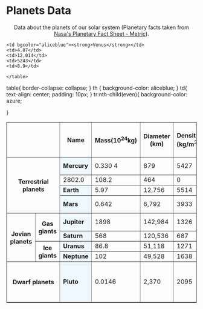 <!DOCTYPE html>
<html>
    <head>
        <title>
            solar system
        </title>
        <link rel="stylesheet" href="styles.css">
    </head>
    <body>
        <h1>Planets Data</h1>
        <p align="center">Data about the planets of our solar system (Planetary facts taken from <a href="http://nssdc.gsfc.nasa.gov/planetary/factsheet/">Nasa's Planetary Fact Sheet - Metric</a>).</p>
    </body>
    <table style="width:100%" border ="1">
        <tr>
            <th colspan="2">
            </th>
            <th >Name</th>
            <th>Mass(10<sup>24</sup>kg)</th>
            <th>Diameter (km)</th>
            <th>Density (kg/m<sup>3</sup>)</th>
            <th>Gravity (m/s<sup>2</sup>)</th>
            <th>Length of day (hours)</th>
            <th>Distance from Sun (10<sup>6</sup>km)</th>
            <th>Mean temperature (°C)</th>
            <th>Number of moons</th>
            <th>Notes
            </th>
        </tr>
        <tr>
            <th rowspan="4" colspan="2">Terrestrial planets</th>
            <td bgcolor="aliceblue"><strong>Mercury</strong></td>
            <td>0.330 4</td>
            <td>879</td>
            <td>5427</td>
            <td>3.7</td>
            <td>4222.6</td>
            <td>57.9</td>
            <td>167</td>
            <td>0</td>
            <td>Closest to the Sun</td>
        </tr>
<tr>
   
    <td bgcolor="aliceblue"><strong>Venus</strong></td>
    <td>4.87</td>
    <td>12,014</td>
    <td>5243</td>
    <td>8.9</td>
<td>2802.0</td>
<td>108.2</td>
<td>464</td>
<td>0</td>
</tr>
<tr>
    <td bgcolor="aliceblue"><strong>Earth</strong></td>
    <td>5.97</td>
    <td>12,756</td>
    <td>5514</td>
    <td>9.8</td>
    <td>24.0</td>
    <td>149.6</td>
    <td>15</td>
    <td>1</td>
    <td>Our world</td>
</tr>
<tr>
    <td bgcolor="aliceblue"><strong>Mars</strong></td>
    <td>0.642 </td>
    <td>6,792</td>
    <td>3933</td>
    <td>3.7</td>
    <td>24.7</td>
    <td>227.9</td>
    <td>-65</td>
    <td>2</td>
    <td>The red planet</td>
</tr>
<tr>
<th rowspan="4" >Jovian planets</th>
<th rowspan="2">Gas giants</th>
<td bgcolor="aliceblue"><strong>Jupiter</strong> </td>
<td>1898 </td>
<td>142,984</td>
<td>1326 </td>
<td> 23.1</td>
<td>9.9</td>
<td>778.6</td>
<td>-110 </td>
<td>67</td>
<td>The largest planet</td>
</tr>
<tr>
    <td bgcolor="aliceblue"><strong>Saturn</strong></td>
    <td>568</td>
    <td>120,536</td>
    <td>687</td>
    <td>9.0 </td>
    <td> 10.7</td>
    <td>1433.5</td>
    <td>-140</td>
    <td>62</td>
</tr>
<th rowspan="2">Ice giants</th>
<td bgcolor="aliceblue"><strong>Uranus</strong></td>
<td>86.8</td>
<td>51,118</td>
<td>1271</td>
<td>8.7</td>
<td>17.2</td>
<td> 2872.5</td>
<td>-195</td>
<td>27</td>
<tr>
    <td bgcolor="aliceblue"><strong>Neptune</strong></td>
    <td>102</td>
    <td>49,528</td>
    <td> 1638</td>
    <td>11.0</td>
    <td>16.1</td>
    <td>4495.1</td>
    <td>-200</td>
    <td>14</td>
</tr>
<tr>
    <th colspan="2">Dwarf planets</th>
    <td bgcolor="aliceblue"><strong>Pluto</strong></td>
    <td>0.0146</td>
    <td>2,370</td>
    <td>2095</td>
    <td>0.7</td>
    <td> 153.3</td>
    <td>5906.4</td>
    <td>-225</td>
    <td>5</td>
    <td>Declassified as a planet in 2006, but this <a href="http://www.usatoday.com/story/tech/2014/10/02/pluto-planet-solar-system/16578959/">remains controversial</a>.
    </td>
</tr>

    </table>
</html>

table{
    border-collapse: collapse;
}
th
{
 background-color: aliceblue;
}
td{
    text-align: center;
    padding: 10px;
}
tr:nth-child(even){
    background-color: azure;

}
